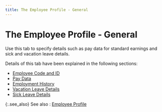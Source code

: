 ```yaml
---
title: The Employee Profile - General
---
```


# The Employee Profile - General


Use this tab to specify details such as pay data for standard earnings  and sick and vacation leave details.


Details of this tab have been  explained in the following sections:

- [Employee  Code and ID]({{site.prl_baseurl}}/misc/employee_code_and_id_1.html)
- [Pay  Data]({{site.prl_baseurl}}/misc/pay_data_3.html)
- [Employment  History]({{site.prl_baseurl}}/misc/employment_history_1.html)
- [Vacation  Leave Details]({{site.prl_baseurl}}/misc/vacation_leave_details_3.html)
- [Sick  Leave Details]({{site.prl_baseurl}}/misc/sick_leave_details_3.html)



{:.see_also}
See also
: [Employee Profile]({{site.prl_baseurl}}/misc/the_employee_profile_1.html)
